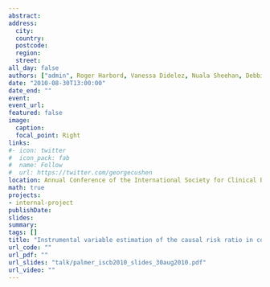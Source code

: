 ```yaml
---
abstract: 
address:
  city: 
  country: 
  postcode: 
  region: 
  street: 
all_day: false
authors: ["admin", Roger Harbord, Vanessa Didelez, Nuala Sheehan, Debbie Lawlor, Jonathan Sterne]
date: "2010-08-30T13:00:00"
date_end: ""
event: 
event_url: 
featured: false
image:
  caption: 
  focal_point: Right
links:
#- icon: twitter
#  icon_pack: fab
#  name: Follow
#  url: https://twitter.com/georgecushen
location: Annual Conference of the International Society for Clinical Biostatistics, Montpellier, France
math: true
projects:
- internal-project
publishDate: 
slides: 
summary: 
tags: []
title: "Instrumental variable estimation of the causal risk ratio in cohorts"
url_code: ""
url_pdf: ""
url_slides: "talk/palmer_iscb2010_slides_30aug2010.pdf"
url_video: ""
---
```


